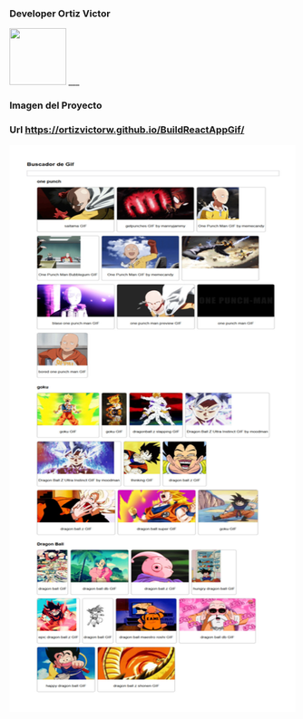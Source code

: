 ### Developer **Ortiz Victor**
<img src="https://avatars0.githubusercontent.com/u/57049891?s=460&u=3479716881907edaf1bbcfa5c0a6b2ac52c2817d&v=4" width="100" height="100" />
___

### Imagen del Proyecto
### Url https://ortizvictorw.github.io/BuildReactAppGif/

<img src="https://raw.githubusercontent.com/ortizvictorw/Reac-App/master/gif-expert-app/img%20proyecto.jpg" width="600" height="1000" />
